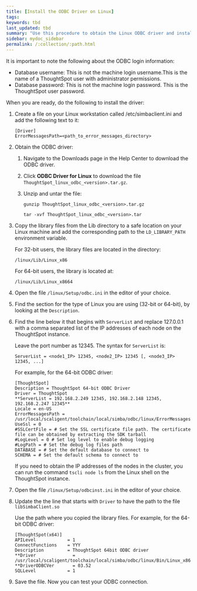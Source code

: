 ```yaml
---
title: [Install the ODBC Driver on Linux]
tags:
keywords: tbd
last_updated: tbd
summary: "Use this procedure to obtain the Linux ODBC driver and install it."
sidebar: mydoc_sidebar
permalink: /:collection/:path.html
---
```


It is important to note the following about the ODBC login information:

-   Database username: This is not the machine login username.This is the name of a ThoughtSpot user with administrator permissions.
-   Database password: This is not the machine login password. This is the ThoughtSpot user password.

When you are ready, do the following to install the driver:

1. Create a file on your Linux workstation called /etc/simbaclient.ini and add the following text to it:

    ```
    [Driver]
    ErrorMessagesPath=<path_to_error_messages_directory>
    ```

2. Obtain the ODBC driver:
    1. Navigate to the Downloads page in the Help Center to download the ODBC driver.
    2. Click **ODBC Driver for Linux** to download the file `ThoughtSpot_linux_odbc_<version>.tar.gz`.
    3. Unzip and untar the file:

        ```
        gunzip ThoughtSpot_linux_odbc_<version>.tar.gz

        tar -xvf ThoughtSpot_linux_odbc_<version>.tar
        ```

3. Copy the library files from the Lib directory to a safe location on your Linux machine and add the corresponding path to the `LD_LIBRARY_PATH` environment variable.

    For 32-bit users, the library files are located in the directory:

    ```
    /linux/Lib/Linux_x86
    ```

    For 64-bit users, the library is located at:

    ```
    /linux/Lib/Linux_x8664
    ```

4. Open the file `/linux/Setup/odbc.ini` in the editor of your choice.
5. Find the section for the type of Linux you are using (32-bit or 64-bit), by looking at the `Description`.
6. Find the line below it that begins with `ServerList` and replace 127.0.0.1 with a comma separated list of the IP addresses of each node on the ThoughtSpot instance.

    Leave the port number as 12345. The syntax for `ServerList` is:

    ```
    ServerList = <node1_IP> 12345, <node2_IP> 12345 [, <node3_IP> 12345, ...]
    ```

    For example, for the 64-bit ODBC driver:

    ```
    [ThoughtSpot]
    Description = ThoughtSpot 64-bit ODBC Driver
    Driver = ThoughtSpot
    **ServerList = 192.168.2.249 12345, 192.168.2.148 12345, 192.168.2.247 12345**
    Locale = en-US
    ErrorMessagesPath = /usr/local/scaligent/toolchain/local/simba/odbc/linux/ErrorMessages
    UseSsl = 0
    #SSLCertFile = # Set the SSL certificate file path. The certificate file can be obtained by extracting the SDK tarball
    #LogLevel = 0 # Set log level to enable debug logging
    #LogPath = # Set the debug log files path
    DATABASE = # Set the default database to connect to
    SCHEMA = # Set the default schema to connect to
    ```

    If you need to obtain the IP addresses of the nodes in the cluster, you can run the command `tscli node ls` from the Linux shell on the ThoughtSpot instance.

6. Open the file `/linux/Setup/odbcinst.ini` in the editor of your choice.
7. Update the the line that starts with `Driver` to have the path to the file `libSimbaClient.so`

    Use the path where you copied the library files. For example, for the 64-bit ODBC driver:

    ```
    [ThoughtSpot(x64)]
    APILevel            = 1
    ConnectFunctions    = YYY
    Description         = ThoughtSpot 64bit ODBC driver
    **Driver              = /usr/local/scaligent/toolchain/local/simba/odbc/linux/Bin/Linux_x8664/libSimbaClient.so
    **DriverODBCVer       = 03.52
    SQLLevel            = 1
    ```

8. Save the file. Now you can test your ODBC connection.
